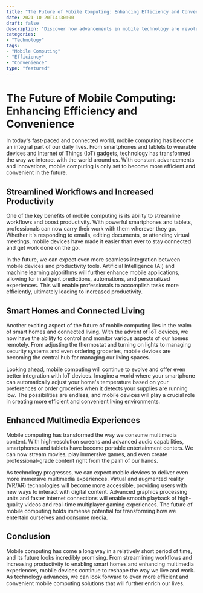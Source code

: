 ```yaml
--- 
title: "The Future of Mobile Computing: Enhancing Efficiency and Convenience"
date: 2021-10-20T14:30:00
draft: false
description: "Discover how advancements in mobile technology are revolutionizing the way we work and live."
categories:
- "Technology"
tags:
- "Mobile Computing"
- "Efficiency"
- "Convenience"
type: "featured"
--- 
```


# The Future of Mobile Computing: Enhancing Efficiency and Convenience

In today's fast-paced and connected world, mobile computing has become an integral part of our daily lives. From smartphones and tablets to wearable devices and Internet of Things (IoT) gadgets, technology has transformed the way we interact with the world around us. With constant advancements and innovations, mobile computing is only set to become more efficient and convenient in the future.

## Streamlined Workflows and Increased Productivity

One of the key benefits of mobile computing is its ability to streamline workflows and boost productivity. With powerful smartphones and tablets, professionals can now carry their work with them wherever they go. Whether it's responding to emails, editing documents, or attending virtual meetings, mobile devices have made it easier than ever to stay connected and get work done on the go.

In the future, we can expect even more seamless integration between mobile devices and productivity tools. Artificial Intelligence (AI) and machine learning algorithms will further enhance mobile applications, allowing for intelligent predictions, automations, and personalized experiences. This will enable professionals to accomplish tasks more efficiently, ultimately leading to increased productivity.

## Smart Homes and Connected Living

Another exciting aspect of the future of mobile computing lies in the realm of smart homes and connected living. With the advent of IoT devices, we now have the ability to control and monitor various aspects of our homes remotely. From adjusting the thermostat and turning on lights to managing security systems and even ordering groceries, mobile devices are becoming the central hub for managing our living spaces.

Looking ahead, mobile computing will continue to evolve and offer even better integration with IoT devices. Imagine a world where your smartphone can automatically adjust your home's temperature based on your preferences or order groceries when it detects your supplies are running low. The possibilities are endless, and mobile devices will play a crucial role in creating more efficient and convenient living environments.

## Enhanced Multimedia Experiences

Mobile computing has transformed the way we consume multimedia content. With high-resolution screens and advanced audio capabilities, smartphones and tablets have become portable entertainment centers. We can now stream movies, play immersive games, and even create professional-grade content right from the palm of our hands.

As technology progresses, we can expect mobile devices to deliver even more immersive multimedia experiences. Virtual and augmented reality (VR/AR) technologies will become more accessible, providing users with new ways to interact with digital content. Advanced graphics processing units and faster internet connections will enable smooth playback of high-quality videos and real-time multiplayer gaming experiences. The future of mobile computing holds immense potential for transforming how we entertain ourselves and consume media.

## Conclusion

Mobile computing has come a long way in a relatively short period of time, and its future looks incredibly promising. From streamlining workflows and increasing productivity to enabling smart homes and enhancing multimedia experiences, mobile devices continue to reshape the way we live and work. As technology advances, we can look forward to even more efficient and convenient mobile computing solutions that will further enrich our lives.

